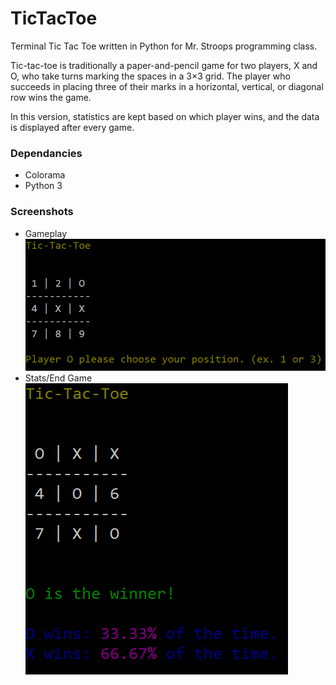# TicTacToe
Terminal Tic Tac Toe written in Python for Mr. Stroops programming class.

Tic-tac-toe is traditionally a paper-and-pencil game for 
two players, X and O, who take turns marking the spaces in
a 3×3 grid. The player who succeeds in placing three of 
their marks in a horizontal, vertical, or diagonal row 
wins the game.

In this version, statistics are kept based on which player wins, and the data is displayed after every game.

### Dependancies
- Colorama
- Python 3

### Screenshots
- Gameplay
![Gameplay](https://github.com/GregPikitis/TicTacToe/blob/master/gameplay.png "Gameplay")
- Stats/End Game
![Stat Screen](https://github.com/GregPikitis/TicTacToe/blob/master/stats.png "End Game")
